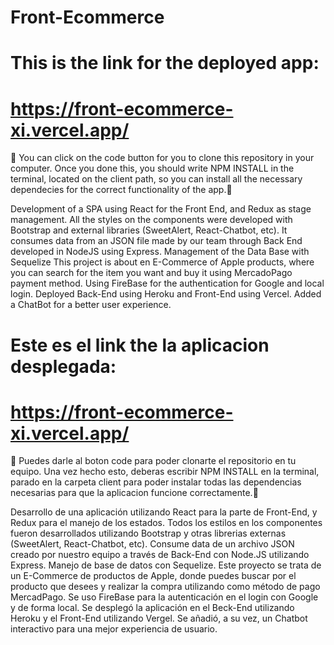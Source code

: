 # Front-Ecommerce

# This is the link for the deployed app: 

# https://front-ecommerce-xi.vercel.app/

🔸 You can click on the code button for you to clone this repository in your computer. Once you done this, you should write NPM INSTALL in the terminal, located on the client path, so you can install all the necessary dependecies for the correct functionality of the app.🔸

Development of a SPA using React for the Front End, and Redux as stage management. All the styles on the components were developed with Bootstrap and external libraries (SweetAlert, React-Chatbot, etc). 
It consumes data from an JSON file made by our team through Back End developed in NodeJS using Express.
Management of the Data Base with Sequelize
This project is about en E-Commerce of Apple products, where you can search for the item you want and buy it using MercadoPago payment method. Using FireBase for the authentication for Google and local login. Deployed Back-End using Heroku and Front-End using Vercel. Added a ChatBot for a better user experience.

# Este es el link the la aplicacion desplegada: 
# https://front-ecommerce-xi.vercel.app/

🔸 Puedes darle al boton code para poder clonarte el repositorio en tu equipo. Una vez hecho esto, deberas escribir NPM INSTALL en la terminal, parado en la carpeta client para poder instalar todas las dependencias necesarias para que la aplicacion funcione correctamente.🔸

Desarrollo de una aplicación utilizando React para la parte de Front-End, y Redux para el manejo de los estados. Todos los estilos en los componentes fueron desarrollados utilizando Bootstrap y otras librerias externas (SweetAlert, React-Chatbot, etc).
Consume data de un archivo JSON creado por nuestro equipo a través de Back-End con Node.JS utilizando Express.
Manejo de base de datos con Sequelize.
Este proyecto se trata de un E-Commerce de productos de Apple, donde puedes buscar por el producto que desees y realizar la compra utilizando como método de pago MercadPago. Se uso FireBase para la autenticación en el login con Google y de forma local.
Se desplegó la aplicación en el Beck-End utilizando Heroku y el Front-End utilizando Vergel.
Se añadió, a su vez, un Chatbot interactivo para una mejor experiencia de usuario.
